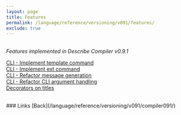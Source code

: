 ```yaml
---
layout: page
title: Features
permalink: /language/reference/versioning/v091/features/
exclude: true
---
```

<br>_Features implemented in Describe Compiler v0.9.1_

[CLI - Implement template command](/language/reference/versioning/v091/features/feature-1/)<br>
[CLI - Implement ext command](/language/reference/versioning/v091/features/feature-2/)<br>
[CLI - Refactor message generation](/language/reference/versioning/v091/features/feature-3/)<br>
[CLI - Refactor CLI argument handling](/language/reference/versioning/v091/features/feature-4/)<br>
[Decorators on titles](/language/reference/versioning/v091/features/feature-5/)<br>

<br>
### Links
[Back](/language/reference/versioning/v091/compiler091/)
